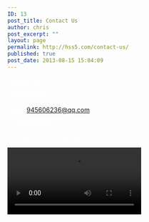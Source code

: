 ```yaml
---
ID: 13
post_title: Contact Us
author: chris
post_excerpt: ""
layout: page
permalink: http://hss5.com/contact-us/
published: true
post_date: 2013-08-15 15:04:09
---
```

<span style="color: #ffffff;">Contact Us</span>

<span style="color: #ffffff;">友情链接申请</span>

<span style="color: #ffffff;">email: 945606236@qq.com</span>

<span style="color: #ffffff;">qq:945606236</span>

<span style="color: #ffffff;">moblie/wechat:  (+86) 18676917505</span>

<video id="background-video" autoplay="autoplay" loop="loop" width="300" height="150">
<source src="https://media.yyenglish.cn/videobackground.webm" type="video/mp4" />
</video>